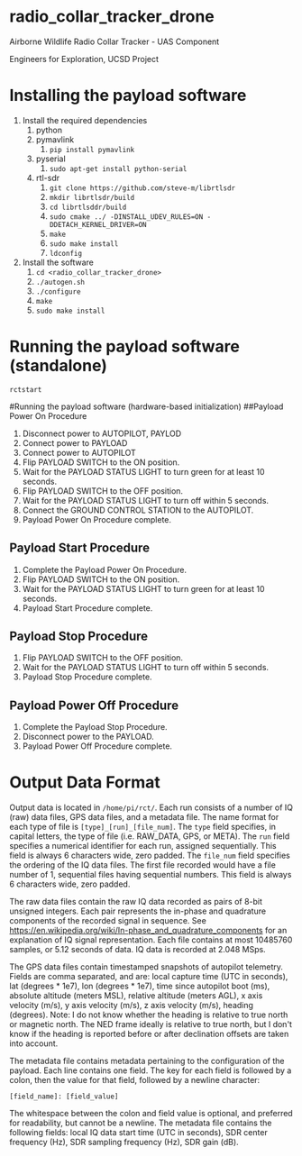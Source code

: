 radio_collar_tracker_drone
====================
Airborne Wildlife Radio Collar Tracker - UAS Component

Engineers for Exploration, UCSD Project

Installing the payload software
===============================
1.	Install the required dependencies
	1.	python
	2.	pymavlink
		1.	`pip install pymavlink`
	3.  pyserial
		1.  `sudo apt-get install python-serial`
	3.	rtl-sdr
		1.	`git clone https://github.com/steve-m/librtlsdr`
		2.	`mkdir librtlsdr/build`
		3.	`cd librtlsddr/build`
		4.	`sudo cmake ../ -DINSTALL_UDEV_RULES=ON -DDETACH_KERNEL_DRIVER=ON`
		5.	`make`
		6.	`sudo make install`
		7.	`ldconfig`
2.	Install the software
	1.	`cd <radio_collar_tracker_drone>`
	2.  `./autogen.sh`
	3.  `./configure`
	4.	`make`
	5.	`sudo make install`

Running the payload software (standalone)
=========================================
`rctstart`

#Running the payload software (hardware-based initialization)
##Payload Power On Procedure
1.	Disconnect power to AUTOPILOT, PAYLOD
2.	Connect power to PAYLOAD
3.	Connect power to AUTOPILOT
4.	Flip PAYLOAD SWITCH to the ON position.
5.	Wait for the PAYLOAD STATUS LIGHT to turn green for at least 10 seconds.
6.	Flip PAYLOAD SWITCH to the OFF position.
7.	Wait for the PAYLOAD STATUS LIGHT to turn off within 5 seconds.
8.	Connect the GROUND CONTROL STATION to the AUTOPILOT.
9.	Payload Power On Procedure complete.

## Payload Start Procedure
1.	Complete the Payload Power On Procedure.
2.	Flip PAYLOAD SWITCH to the ON position.
3.	Wait for the PAYLOAD STATUS LIGHT to turn green for at least 10 seconds.
4.	Payload Start Procedure complete.

## Payload Stop Procedure
1.	Flip PAYLOAD SWITCH to the OFF position.
2.	Wait for the PAYLOAD STATUS LIGHT to turn off within 5 seconds.
3.	Payload Stop Procedure complete.

## Payload Power Off Procedure
1.	Complete the Payload Stop Procedure.
2.	Disconnect power to the PAYLOAD.
3.	Payload Power Off Procedure complete.

Output Data Format
==================
Output data is located in `/home/pi/rct/`.  Each run consists of a number of IQ
(raw) data files, GPS data files, and a metadata file.  The name format for each
type of file is `[type]_[run]_[file_num]`.  The `type` field specifies, in
capital letters, the type of file (i.e. RAW_DATA, GPS, or META).  The `run`
field specifies a numerical identifier for each run, assigned sequentially.
This field is always 6 characters wide, zero padded.  The `file_num` field
specifies the ordering of the IQ data files.  The first file recorded would have
a file number of 1, sequential files having sequential numbers.  This field is
always 6 characters wide, zero padded.

The raw data files contain the raw IQ data recorded as pairs of 8-bit unsigned
integers.  Each pair represents the in-phase and quadrature components of the
recorded signal in sequence.  See
https://en.wikipedia.org/wiki/In-phase_and_quadrature_components for an
explanation of IQ signal representation.  Each file contains at most 10485760
samples, or 5.12 seconds of data.  IQ data is recorded at 2.048 MSps.

The GPS data files contain timestamped snapshots of autopilot telemetry.  Fields
are comma separated, and are: local capture time (UTC in seconds), lat (degrees
\* 1e7), lon (degrees * 1e7), time since autopilot boot (ms), absolute altitude
(meters MSL), relative altitude (meters AGL), x axis velocity (m/s), y axis
velocity (m/s), z axis velocity (m/s), heading (degrees).  Note: I do not know
whether the heading is relative to true north or magnetic north.  The NED frame
ideally is relative to true north, but I don't know if the heading is reported
before or after declination offsets are taken into account.

The metadata file contains metadata pertaining to the configuration of the
payload.  Each line contains one field.  The key for each field is followed by a
colon, then the value for that field, followed by a newline character:
```
[field_name]: [field_value]
```
The whitespace between the colon and field value is optional, and preferred for
readability, but cannot be a newline.  The metadata file contains the following
fields: local IQ data start time (UTC in seconds), SDR center frequency (Hz),
SDR sampling frequency (Hz), SDR gain (dB).
